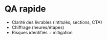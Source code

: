 # QA rapide
- Clarité des livrables (intitulés, sections, CTA)
- Chiffrage (heures/étapes)
- Risques identifiés + mitigation
